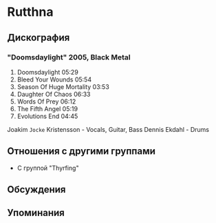 # Rutthna



## Дискография

### "Doomsdaylight" 2005, Black Metal

1. Doomsdaylight 05:29 
2. Bleed Your Wounds 05:54  
3. Season Of Huge Mortality 03:53  
4. Daughter Of Chaos 06:33  
5. Words Of Prey 06:12  
6. The Fifth Angel 05:19  
7. Evolutions End 04:45


Joakim ``Jocke`` Kristensson - Vocals, Guitar, Bass
Dennis Ekdahl - Drums


## Отношения с другими группами

* C группой "Thyrfing" 

## Обсуждения


## Упоминания

